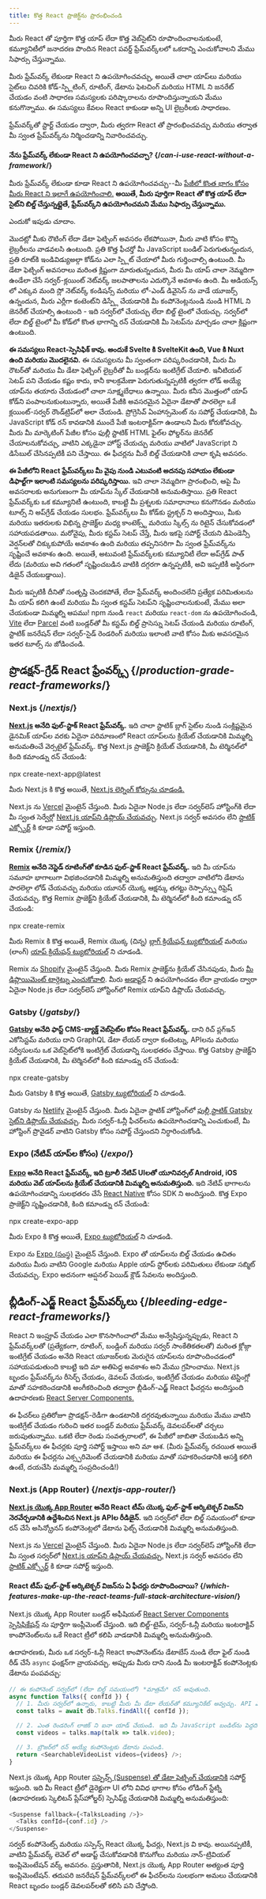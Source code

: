 ```yaml
---
title: కొత్త React ప్రాజెక్ట్‌ను ప్రారంభించండి
---
```


<Intro>

మీరు React తో పూర్తిగా కొత్త యాప్ లేదా కొత్త వెబ్‌సైట్‌ని రూపొందించాలనుకుంటే, కమ్యూనిటీలో జనాదరణ పొందిన React పవర్డ్ ఫ్రేమ్‌వర్క్‌లలో ఒకదాన్ని ఎంచుకోవాలని మేము సిఫార్సు చేస్తున్నాము.

</Intro>


మీరు ఫ్రేమ్‌వర్క్ లేకుండా React ని ఉపయోగించవచ్చు, అయితే చాలా యాప్‌లు మరియు సైట్‌లు చివరికి కోడ్-స్ప్లిటింగ్, రూటింగ్, డేటాను ఫెటచింగ్ మరియు HTML ని జనరేట్ చేయడం వంటి సాధారణ సమస్యలకు పరిష్కారాలను రూపొందిస్తున్నాయని మేము కనుగొన్నాము. ఈ సమస్యలు కేవలం React కాకుండా అన్ని UI లైబ్రరీలకు సాధారణం.

ఫ్రేమ్‌వర్క్‌తో స్టార్ట్ చేయడం ద్వారా, మీరు త్వరగా React తో ప్రారంభించవచ్చు మరియు తర్వాత మీ స్వంత ఫ్రేమ్‌వర్క్‌ను నిర్మించడాన్ని నివారించవచ్చు.

<DeepDive>

#### నేను ఫ్రేమ్‌వర్క్ లేకుండా React ని ఉపయోగించవచ్చా? {/*can-i-use-react-without-a-framework*/}

మీరు ఫ్రేమ్‌వర్క్ లేకుండా కూడా React ని ఉపయోగించవచ్చు--మీ [పేజీలో కొంత భాగం కోసం మీరు React ని ఇలాగే ఉపయోగించాలి.](/learn/add-react-to-an-existing-project#using-react-for-a-part-of-your-existing-page) **అయితే, మీరు పూర్తిగా React తో కొత్త యాప్ లేదా సైట్‌ని బిల్డ్ చేస్తున్నట్లైతే, ఫ్రేమ్‌వర్క్‌ని ఉపయోగించమని మేము సిఫార్సు చేస్తున్నాము.**

ఎందుకో ఇపుడు చూదాం.

మొదట్లో మీకు రౌటింగ్ లేదా డేటా ఫెట్చింగ్ అవసరం లేకపోయినా, మీరు వాటి కోసం కొన్ని లైబ్రరీలను వాడవలసి ఉంటుంది. ప్రతి కొత్త ఫీచర్తో మీ JavaScript బండిల్ పెరుగుతున్నందున, ప్రతి రూట్‌కి ఇండివిడ్యుఅల్గా కోడ్‌ను ఎలా స్ప్లిట్ చేయాలో మీరు గుర్తించాల్సి ఉంటుంది. మీ డేటా ఫెట్చింగ్ అవసరాలు మరింత క్లిష్టంగా మారుతున్నందున, మీరు మీ యాప్ చాలా నెమ్మదిగా ఉండేలా చేసే సర్వర్-క్లయింట్ నెట్‌వర్క్ జలపాతాలను ఎదుర్కొనే అవకాశం ఉంది. మీ ఆడియన్స్ లో ఎక్కువ మంది స్లో నెట్‌వర్క్ కండిషన్స్ మరియు లో-ఎండ్ డివైసెస్ ను వాడే యూజర్స్ ఉన్నందున, మీరు ఎర్లీగా కంటెంట్‌ని డిస్ప్లే చేయడానికి మీ కంపోనెంట్లనుండి నుండి HTML ని జెనరేట్ చేయాల్సి ఉంటుంది - ఇది సర్వర్‌లో చేయచ్చు లేదా బిల్డ్ టైంలో చేయచ్చు. సర్వర్‌లో లేదా బిల్డ్ టైంలో మీ కోడ్‌లో కొంత భాగాన్ని రన్ చేయడానికి మీ సెటప్‌ను మార్చడం చాలా క్లిష్టంగా ఉంటుంది.

**ఈ సమస్యలు React-స్పెసిఫిక్ కావు. అందుకే Svelte కి SvelteKit ఉంది, Vue కి Nuxt ఉంది మరియు మొదలైనవి.** ఈ సమస్యలను మీ స్వంతంగా పరిష్కరించడానికి, మీరు మీ రౌటర్‌తో మరియు మీ డేటా ఫెట్చింగ్ లైబ్రరీతో మీ బండ్లర్‌ను ఇంటిగ్రేట్ చేయాలి. ఇనీటియల్ సెటప్ పని చేయడం కష్టం కాదు, కానీ కాలక్రమేణా పెరుగుతున్నప్పటికీ త్వరగా లోడ్ అయ్యే యాప్‌ను తయారు చేయడంలో చాలా సూక్ష్మబేధాలు ఉన్నాయి. మీరు కనీస మొత్తంలో యాప్ కోడ్‌ని పంపాలనుకుంటున్నారు, అయితే పేజీకి అవసరమైన ఏదైనా డేటాతో పారలెల్గా ఒకే క్లయింట్-సర్వర్ రౌండ్‌ట్రిప్‌లో అలా చేయండి. ప్రోగ్రెసివ్ ఏంహాన్సమెంట్ ను సపోర్ట్ చేయడానికి, మీ JavaScript కోడ్ రన్ కావడానికి ముందే పేజీ ఇంటరాక్టివ్‌గా ఉండాలని మీరు కోరుకోవచ్చు. మీరు మీ మార్కెటింగ్ పేజీల కోసం ఫుల్లీ స్టాటిక్ HTML ఫైల్‌ల ఫోల్డర్‌ను జెనరేట్ చేయాలనుకోవచ్చు, వాటిని ఎక్కడైనా హోస్ట్ చేయచ్చు మరియు వాటిలో JavaScript ని డిసేబుల్‌ చేసినప్పటికీ పని చేస్తాయి. ఈ ఫీచర్లను మీరే బిల్డ్ చేయడానికి చాలా కృషి అవసరం.

**ఈ పేజీలోని React ఫ్రేమ్‌వర్క్‌లు మీ వైపు నుండి ఎటువంటి అదనపు సహాయం లేకుండా డిఫాల్ట్‌గా ఇలాంటి సమస్యలను పరిష్కరిస్తాయి.** ఇవి చాలా నెమ్మదిగా ప్రారంభించి, ఆపై మీ అవసరాలకు అనుగుణంగా మీ యాప్‌ను స్కేల్ చేయడానికి అనుమతిస్తాయి. ప్రతి React ఫ్రేమ్‌వర్క్‌కు ఒక కమ్యూనిటీ ఉంటుంది, కాబట్టి మీ ప్రశ్నలకు సమాధానాలు కనుగొనడం మరియు టూల్స్ ని అప్‌గ్రేడ్ చేయడం సులభం. ఫ్రేమ్‌వర్క్‌లు మీ కోడ్‌కు స్ట్రక్చర్ ని అందిస్తాయి, మీకు మరియు ఇతరులకు విభిన్న ప్రాజెక్ట్‌ల మధ్య కాంటెక్స్ట్ మరియు స్కిల్స్ ను రిటైన్ చేసుకోవడంలో సహాయపడతాయి. మరోవైపు, మీరు కస్టమ్ సెటప్ చేస్తే, మీరు ఇకపై సపోర్ట్ చేయని డిపెండెన్సీ వెర్షన్‌లతో చిక్కుకుపోయే అవకాశం ఉంది మరియు తప్పనిసరిగా మీ స్వంత ఫ్రేమ్‌వర్క్‌ను సృష్టించే అవకాశం ఉంది. అయితే, అటువంటి ఫ్రేమ్‌వర్క్‌లకు కమ్యూనిటీ లేదా అప్‌గ్రేడ్ పాత్ లేదు (మరియు అవి గతంలో సృష్టించబడిన వాటికి దగ్గరగా ఉన్నప్పటికీ, అవి ఇప్పటికీ అస్థిరంగా డిజైన్ చేయబడ్డాయి).

మీరు ఇప్పటికీ దీనితో సంతృప్తి చెందకపోతే, లేదా ఫ్రేమ్‌వర్క్ అందించలేని ప్రత్యేక పరిమితులను మీ యాప్ కలిగి ఉంటే మరియు మీ స్వంత కస్టమ్ సెటప్‌ని సృష్టించాలనుకుంటే, మేము అలా చేయకుండా మిమ్మల్ని ఆపము! npm నుండి `react` మరియు `react-dom` ను ఉపయోగించండి, [Vite](https://vitejs.dev/) లేదా [Parcel](https://parceljs.org/) వంటి బండ్లర్‌తో మీ కస్టమ్ బిల్డ్ ప్రాసెస్ను సెటప్ చేయండి మరియు రూటింగ్, స్టాటిక్ జనరేషన్ లేదా సర్వర్-సైడ్ రెండరింగ్ మరియు ఇలాంటి వాటి కోసం మీకు అవసరమైన ఇతర టూల్స్ ను జోడించండి.

</DeepDive>

## ప్రొడక్షన్-గ్రేడ్ React ఫ్రేంవర్క్స్ {/*production-grade-react-frameworks*/}

### Next.js {/*nextjs*/}

**[Next.js](https://nextjs.org/) అనేది ఫుల్-స్టాక్ React ఫ్రేమ్‌వర్క్.** ఇది చాలా స్టాటిక్ బ్లాగ్ సైట్‌ల నుండి సంక్లిష్టమైన డైనమిక్ యాప్‌ల వరకు ఏదైనా పరిమాణంలో React యాప్‌లను క్రియేట్ చేయడానికి మిమ్మల్ని అనుమతించే వెర్సటైల్ ఫ్రేమ్‌వర్క్. కొత్త Next.js ప్రాజెక్ట్‌ని క్రియేట్ చేయడానికి, మీ టెర్మినల్‌లో కింది కమాండ్ను రన్ చేయండి:

<TerminalBlock>
npx create-next-app@latest
</TerminalBlock>

మీరు Next.js కి కొత్త అయితే, [Next.js లెర్నింగ్ కోర్సును చూడండి.](https://nextjs.org/learn)

Next.js ను [Vercel](https://vercel.com/) మైంటైన్ చేస్తుంది. మీరు ఏదైనా Node.js లేదా సర్వర్‌లెస్ హోస్టింగ్‌కి లేదా మీ స్వంత సెర్వేర్లో [Next.js యాప్‌ని డిప్లొయ్ చేయవచ్చు](https://nextjs.org/docs/app/building-your-application/deploying). Next.js సర్వర్ అవసరం లేని [స్టాటిక్ ఎక్స్పోర్ట్](https://nextjs.org/docs/pages/building-your-application/deploying/static-exports) కి కూడా సపోర్ట్ ఇస్తుంది.

### Remix {/*remix*/}

**[Remix](https://remix.run/) అనేది నెస్టెడ్ రూటింగ్‌తో కూడిన ఫుల్-స్టాక్ React ఫ్రేమ్‌వర్క్.** ఇది మీ యాప్‌ను సమూహ భాగాలుగా విభజించడానికి మిమ్మల్ని అనుమతిస్తుంది తద్వారా వాటిలోని డేటాను పారలెల్గా లోడ్ చేయవచ్చు మరియు యూసర్ యొక్క ఆక్షన్కు తగట్టు రెస్పాన్స్ను రిఫ్రెష్ చేయవచ్చు. కొత్త Remix ప్రాజెక్ట్‌ని క్రియేట్ చేయడానికి, మీ టెర్మినల్‌లో కింది కమాండ్ను రన్ చేయండి:

<TerminalBlock>
npx create-remix
</TerminalBlock>

మీరు Remix కి కొత్త అయితే, Remix యొక్క (చిన్న) [బ్లాగ్ క్రియేషన్ ట్యుటోరియల్](https://remix.run/docs/en/main/tutorials/blog) మరియు (లాంగ్) [యాప్ క్రియేషన్ ట్యుటోరియల్‌](https://remix.run/docs/en/main/tutorials/jokes) ని చూడండి.

Remix ను [Shopify](https://www.shopify.com/) మైంటైన్ చేస్తుంది. మీరు Remix ప్రాజెక్ట్‌ను క్రియేట్ చేసినపుడు, మీరు [మీ డిప్లొయిమెంట్ టార్గెట్ను ఎంచుకోవాలి](https://remix.run/docs/en/main/guides/deployment). మీరు [అడాప్టర్‌](https://remix.run/docs/en/main/other-api/adapter) ని ఉపయోగించడం లేదా వ్రాయడం ద్వారా ఏదైనా Node.js లేదా సర్వర్‌లెస్ హోస్టింగ్‌లో Remix యాప్‌ని డిప్లొయ్ చేయవచ్చు.

### Gatsby {/*gatsby*/}

**[Gatsby](https://www.gatsbyjs.com/) అనేది ఫాస్ట్ CMS-బ్యాక్డ్ వెబ్‌సైట్‌ల కోసం React ఫ్రేమ్‌వర్క్.** దాని రిచ్ ప్లగ్ఇన్ ఎకోసిస్టమ్ మరియు దాని GraphQL డేటా లేయర్ ద్వారా కంటెంట్ను, APIలను మరియు సర్వీసులను ఒక వెబ్‌సైట్‌లోకి ఇంటిగ్రేట్ చేయడాన్ని సులభతరం చేస్తాయి. కొత్త Gatsby ప్రాజెక్ట్‌ని క్రియేట్ చేయడానికి, మీ టెర్మినల్‌లో కింది కమాండ్ను రన్ చేయండి:

<TerminalBlock>
npx create-gatsby
</TerminalBlock>

మీరు Gatsby కి కొత్త అయితే, [Gatsby ట్యుటోరియల్‌](https://www.gatsbyjs.com/docs/tutorial/) ని చూడండి.

Gatsby ను [Netlify](https://www.netlify.com/) మైంటైన్ చేస్తుంది. మీరు ఏదైనా స్టాటిక్ హోస్టింగ్‌లో [ఫుల్లీ స్టాటిక్ Gatsby సైట్‌ని డిప్లొయ్ చేయవచ్చు](https://www.gatsbyjs.com/docs/how-to/previews-deploys-hosting). మీరు సర్వర్-ఓన్లీ ఫీచర్‌లను ఉపయోగించడాన్ని ఎంచుకుంటే, మీ హోస్టింగ్ ప్రొవైడర్ వాటిని Gatsby కోసం సపోర్ట్ చేస్తుందని నిర్ధారించుకోండి.

### Expo (నేటివ్ యాప్‌ల కోసం) {/*expo*/}

**[Expo](https://expo.dev/) అనేది React ఫ్రేమ్‌వర్క్, ఇది ట్రూలీ నేటివ్ UIలతో యూనివర్సల్ Android, iOS మరియు వెబ్ యాప్‌లను క్రియేట్ చేయడానికి మిమ్మల్ని అనుమతిస్తుంది.** ఇది నేటివ్ భాగాలను ఉపయోగించడాన్ని సులభతరం చేసే [React Native](https://reactnative.dev/) కోసం SDK ని అందిస్తుంది. కొత్త Expo ప్రాజెక్ట్‌ని సృష్టించడానికి, కింది కమాండ్ను రన్ చేయండి:

<TerminalBlock>
npx create-expo-app
</TerminalBlock>

మీరు Expo కి కొత్త అయితే, [Expo ట్యుటోరియల్‌](https://docs.expo.dev/tutorial/introduction/) ని చూడండి.

Expo ను [Expo (సంస్థ)](https://expo.dev/about) మైంటైన్ చేస్తుంది. Expo తో యాప్‌లను బిల్డ్ చేయడం ఉచితం మరియు మీరు వాటిని Google మరియు Apple యాప్ స్టోర్‌లకు పరిమితులు లేకుండా సబ్మిట్ చేయవచ్చు. Expo అదనంగా ఆప్షనల్ పెయిడ్ క్లౌడ్ సేవలను అందిస్తుంది.

## బ్లీడింగ్-ఎడ్జ్ React ఫ్రేమ్‌వర్క్‌లు {/*bleeding-edge-react-frameworks*/}

React ని ఇంప్రూవ్ చేయడం ఎలా కొనసాగించాలో మేము అన్వేషిస్తున్నప్పుడు, React ని ఫ్రేమ్‌వర్క్‌లతో (ప్రత్యేకంగా, రూటింగ్, బండ్లింగ్ మరియు సర్వర్ సాంకేతికతలతో) మరింత క్లోజ్గా ఇంటిగ్రేట్ చేయడం అనేది React యూజర్‌లకు మెరుగైన యాప్‌లను రూపొందించడంలో సహాయపడుతుంది కాబట్టి ఇది మా అతిపెద్ద అవకాశం అని మేము గ్రహించాము. Next.js బృందం ఫ్రేమ్‌వర్క్‌ను రీసెర్చ్ చేయడం, డెవలప్ చేయడం, ఇంటిగ్రేట్ చేయడం మరియు టెస్టింగ్లో మాతో సహకరించడానికి అంగీకరించింది తద్వారా బ్లీడింగ్-ఎడ్జ్ React ఫీచర్లను అందిస్తుంది ఉదాహరణకు [React Server Components.](/blog/2023/03/22/react-labs-what-we-have-been-working-on-march-2023#react-server-components)

ఈ ఫీచర్‌లు ప్రతిరోజూ ప్రొడక్షన్-రెడీగా ఉండటానికి దగ్గరవుతున్నాయి మరియు మేము వాటిని ఇంటిగ్రేట్ చేయడం గురించి ఇతర బండ్లర్ మరియు ఫ్రేమ్‌వర్క్ డెవలపర్‌లతో చర్చలు జరుపుతున్నాము. ఒకటి లేదా రెండు సంవత్సరాలలో, ఈ పేజీలో జాబితా చేయబడిన అన్ని ఫ్రేమ్‌వర్క్‌లు ఈ ఫీచర్లకు పూర్తి సపోర్ట్ ఇస్తాయి అని మా ఆశ. (మీరు ఫ్రేమ్‌వర్క్ రచయిత అయితే మరియు ఈ ఫీచర్లను ఎక్స్పరిమెంట్ చేయడానికి మరియు మాతో సహకరించడానికి ఆసక్తి కలిగి ఉంటే, దయచేసి మమ్మల్ని సంప్రదించండి!)

### Next.js (App Router) {/*nextjs-app-router*/}

**[Next.js యొక్క App Router](https://nextjs.org/docs) అనేది React టీమ్ యొక్క ఫుల్-స్టాక్ ఆర్కిటెక్చర్ విజన్‌ని నెరవేర్చడానికి ఉద్దేశించిన Next.js APIల రీడిజైన్.** ఇది సర్వర్‌లో లేదా బిల్డ్ సమయంలో కూడా రన్ చేసే అసిన్క్రోనస్ కంపోనెంట్లలో డేటాను ఫెట్చ్ చేయడానికి మిమ్మల్ని అనుమతిస్తుంది.

Next.js ను [Vercel](https://vercel.com/) మైంటైన్ చేస్తుంది. మీరు ఏదైనా Node.js లేదా సర్వర్‌లెస్ హోస్టింగ్‌కి లేదా మీ స్వంత సర్వర్‌లో [Next.js యాప్‌ని డిప్లాయ్ చేయవచ్చు.](https://nextjs.org/docs/app/building-your-application/deploying) Next.js సర్వర్ అవసరం లేని [స్టాటిక్ ఎక్స్పోర్ట్](https://nextjs.org/docs/app/building-your-application/deploying/static-exports) కి కూడా సపోర్ట్ ఇస్తుంది.

<DeepDive>

#### React టీమ్ ఫుల్-స్టాక్ ఆర్కిటెక్చర్ విజన్‌ను ఏ ఫీచర్లు రూపొందించాయి? {/*which-features-make-up-the-react-teams-full-stack-architecture-vision*/}

Next.js యొక్క App Router బండ్లర్ అఫీషియల్ [React Server Components స్పెసిఫికేషన్‌](https://github.com/reactjs/rfcs/blob/main/text/0188-server-components.md) ను పూర్తిగా ఇంప్లీమెంట్ చేస్తుంది. ఇది బిల్డ్-టైమ్, సర్వర్-ఓన్లీ మరియు ఇంటరాక్టివ్ కాంపోనెంట్‌లను ఒకే React ట్రీలో కలిపి వాడడానికి మిమ్మల్ని అనుమతిస్తుంది.

ఉదాహరణకు, మీరు ఒక సర్వర్-ఓన్లీ React కాంపోనెంట్‌ను డేటాబేస్ నుండి లేదా ఫైల్ నుండి రీడ్ చేసే `async` ఫంక్షన్‌గా వ్రాయవచ్చు. అప్పుడు మీరు దాని నుండి మీ ఇంటరాక్టివ్ కంపోనెంట్లకు డేటాను పంపవచ్చు:

```js
// ఈ కంపోనెంట్ సర్వర్‌లో (లేదా బిల్డ్ సమయంలో) *మాత్రమే* రన్ అవుతుంది.
async function Talks({ confId }) {
  // 1. మీరు సర్వర్‌లో ఉన్నారు, కాబట్టి మీరు మీ డేటా లేయర్‌తో కమ్యూనికేట్ అవ్వచ్చు. API ఎండ్ పాయింట్ అవసరం లేదు.
  const talks = await db.Talks.findAll({ confId });

  // 2. ఎంత రెండరింగ్ లాజిక్ ని ఐనా యాడ్ చేయండి. ఇది మీ JavaScript బండిల్‌ను పెద్దదిగా చేయదు.
  const videos = talks.map(talk => talk.video);

  // 3. బ్రౌజర్‌లో రన్ అయ్యే కంపోనెంట్లకు డేటాను పంపండి.
  return <SearchableVideoList videos={videos} />;
}
```

Next.js యొక్క App Router [సస్పెన్స్ (Suspense) తో డేటా ఫెట్చింగ్ చేయడానికి](/blog/2022/03/29/react-v18#suspense-in-data-frameworks) సపోర్ట్ ఇస్తుంది. ఇది మీ React ట్రీలో డైరెక్టుగా UI లోని వివిధ భాగాల కోసం లోడింగ్ స్టేట్ని (ఉదాహరణకు స్కెలిటన్ ప్లేస్‌హోల్డర్) స్పెసిఫ్య్ చేయడానికి మిమ్మల్ని అనుమతిస్తుంది:

```js
<Suspense fallback={<TalksLoading />}>
  <Talks confId={conf.id} />
</Suspense>
```

సర్వర్ కంపోనెంట్స్ మరియు సస్పెన్స్ React యొక్క ఫీచర్లు, Next.js వి కావు. అయినప్పటికీ, వాటిని ఫ్రేమ్‌వర్క్ లెవెల్ లో అడాప్ట్ చేసుకోవడానికి కొనుగోలు మరియు నాన్-ట్రివియల్ ఇంప్లిమెంటేషన్ వర్క్ అవసరం. ప్రస్తుతానికి, Next.js యొక్క App Router అత్యంత పూర్తి ఇంప్లిమెంటేషన్. తదుపరి జనరేషన్ ఫ్రేమ్‌వర్క్‌లలో ఈ ఫీచర్‌లను సులభంగా అమలు చేయడానికి React బృందం బండ్లర్ డెవలపర్‌లతో కలిసి పని చేస్తోంది.

</DeepDive>
